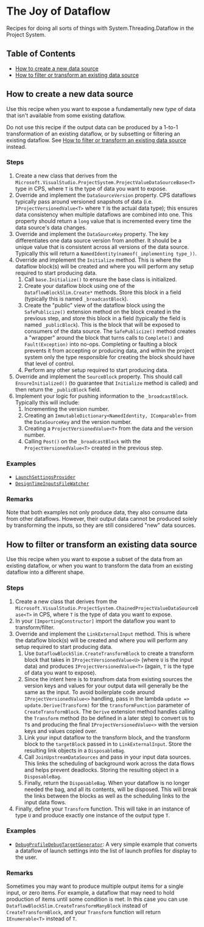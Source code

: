 # The Joy of Dataflow

Recipes for doing all sorts of things with System.Threading.Dataflow in the Project System.

## Table of Contents

- [How to create a new data source](#how-to-create-a-new-data-source)
- [How to filter or transform an existing data source](#how-to-filter-or-transform-an-existing-data-source)


## How to create a new data source

Use this recipe when you want to expose a fundamentally new _type_ of data that isn't available from some existing dataflow.

Do not use this recipe if the output data can be produced by a 1-to-1 transformation of an existing dataflow, or by subsetting or filtering an existing dataflow. See [How to filter or transform an existing data source](#how-to-filter-or-transform-an-existing-data-source) instead.

### Steps

1. Create a new class that derives from the `Microsoft.VisualStudio.ProjectSystem.ProjectValueDataSourceBase<T>` type in CPS, where `T` is the type of data you want to expose.
2. Override and implement the `DataSourceVersion` property. CPS dataflows typically pass around versioned snapshots of data (i.e. `IProjectVersionedValue<T>` where `T` is the actual data type); this ensures data consistency when multiple dataflows are combined into one. This property should return a `long` value that is incremented every time the data source's data changes.
3. Override and implement the `DataSourceKey` property. The key differentiates one data source version from another. It should be a unique value that is consistent across all versions of the data source. Typically this will return a `NamedIdentity(nameof(_implementing type_))`.
4. Override and implement the `Initialize` method. This is where the dataflow block(s) will be created and where you will perform any setup required to start producing data.
    1. Call `base.Initialize()` to ensure the base class is initialized.
    2. Create your dataflow block using one of the `DataflowBlockSlim.Create*` methods. Store this block in a field (typically this is named `_broadcastBlock`).
    3. Create the "public" view of the dataflow block using the `SafePublicize()` extension method on the block created in the previous step, and store this block in a field (typically the field is named `_publicBlock`). This is the block that will be exposed to consumers of the data source. The `SafePublicize()` method creates a "wrapper" around the block that turns calls to `Complete()` and `Fault(Exception)` into no-ops. Completing or faulting a block prevents it from accepting or producing data, and within the project system only the type responsible for creating the block should have that level of control.
    4. Perform any other setup required to start producing data.
5. Override and implement the `SourceBlock` property. This should call `EnsureInitialized()` (to guarantee that `Initialize` method is called) and then return the `_publicBlock` field.
6. Implement your logic for pushing information to the `_broadcastBlock`. Typically this will include:
    1. Incrementing the version number.
    2. Creating an `ImmutableDictionary<NamedIdentity, IComparable>` from the `DataSourceKey` and the version number.
    3. Creating a `ProjectVersionedValue<T>` from the data and the version number.
    4. Calling `Post()` on the `_broadcastBlock` with the `ProjectVersionedValue<T>` created in the previous step.

### Examples

- [`LaunchSettingsProvider`](../../src/Microsoft.VisualStudio.ProjectSystem.Managed/ProjectSystem/Debug/LaunchSettingsProvider.cs)
- [`DesignTimeInputsFileWatcher`](../../src/Microsoft.VisualStudio.ProjectSystem.Managed.VS/ProjectSystem/VS/TempPE/DesignTimeInputsFileWatcher.cs)

### Remarks

Note that both examples not only produce data, they also consume data from other dataflows. However, their output data cannot be produced solely by transforming the inputs, so they are still considered "new" data sources.

## How to filter or transform an existing data source

Use this recipe when you want to expose a subset of the data from an existing dataflow, or when you want to transform the data from an existing dataflow into a different shape.

### Steps

1. Create a new class that derives from the `Microsoft.VisualStudio.ProjectSystem.ChainedProjectValueDataSourceBase<T>` in CPS, where `T` is the type of data you want to expose.
2. In your `[ImportingConstructor]` import the dataflow you want to transform/filter.
3. Override and implement the `LinkExternalInput` method. This is where the dataflow block(s) will be created and where you will perform any setup required to start producing data.
    1. Use `DataflowBlockSlim.CreateTransformBlock` to create a transform block that takes in `IProjectVersionedValue<U>` (where `U` is the input data) and produces `IProjectVersionedValue<T>` (again, `T` is the type of data you want to expose).
    2. Since the intent here is to transfrom data from existing sources the version keys and values for your output data will generally be the same as the input. To avoid boilerplate code around `IProjectVersionedValue<>` handling, pass in the lambda `update => update.Derive(Transform)` for the `transformFunction` parameter of `CreateTransformBlock`. The `Derive` extension method handles calling the `Transform` method (to be defined in a later step) to convert `U`s to `T`s and producing the final `IProjectVersionedValue<>` with the version keys and values copied over.
    3. Link your input dataflow to the transform block, and the transform block to the `targetBlock` passed in to `LinkExternalInput`. Store the resulting link objects in a `DisposableBag`.
    4. Call `JoinUpstreamDataSources` and pass in your input data sources. This links the scheduling of background work across the data flows and helps prevent deadlocks. Storing the resulting object in a `DisposableBag`.
    5. Finally, return the `DisposableBag`. When your dataflow is no longer needed the bag, and all its contents, will be disposed. This will break the links between the blocks as well as the scheduling links to the input data flows.
4. Finally, define your `Transform` function. This will take in an instance of type `U` and produce exactly one instance of the output type `T`.


### Examples

- [`DebugProfileDebugTargetGenerator`](../../src/Microsoft.VisualStudio.ProjectSystem.Managed/ProjectSystem/Debug/DebugProfileDebugTargetGenerator.cs): A very simple example that converts a dataflow of launch settings into the list of launch profiles for display to the user.

### Remarks

Sometimes you may want to produce multiple output items for a single input, or zero items. For example, a dataflow that may need to hold production of items until some condition is met. In this case you can use `DataflowBlockSlim.CreateTransformManyBlock` instead of `CreateTransformBlock`, and your `Transform` function will return `IEnumerable<T>` instead of `T`.